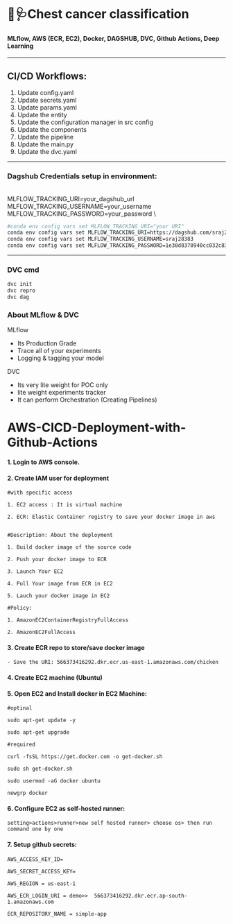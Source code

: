 # 💉🩺Chest cancer classification
#### MLflow, AWS (ECR, EC2), Docker, DAGSHUB, DVC, Github Actions, Deep Learning

---
## CI/CD Workflows:
1. Update config.yaml
2. Update secrets.yaml 
3. Update params.yaml
4. Update the entity
5. Update the configuration manager in src config
6. Update the components
7. Update the pipeline
8. Update the main.py
9. Update the dvc.yaml

---
### Dagshub Credentials setup in environment:
\
MLFLOW_TRACKING_URI=your_dagshub_url \
MLFLOW_TRACKING_USERNAME=your_username \
MLFLOW_TRACKING_PASSWORD=your_password \
```bash
#conda env config vars set MLFLOW_TRACKING_URI="your URI"
conda env config vars set MLFLOW_TRACKING_URI=https://dagshub.com/sraj28383/chest-cancer-classification.mlflow
conda env config vars set MLFLOW_TRACKING_USERNAME=sraj28383
conda env config vars set MLFLOW_TRACKING_PASSWORD=1e30d8370940cc032c8380ef5f9dfc994190ee6f
```
---

### DVC cmd
```bash
dvc init
dvc repro
dvc dag
```


### About MLflow & DVC

MLflow

 - Its Production Grade
 - Trace all of your experiments
 - Logging & tagging your model


DVC 

 - Its very lite weight for POC only
 - lite weight experiments tracker
 - It can perform Orchestration (Creating Pipelines)



# AWS-CICD-Deployment-with-Github-Actions

#### 1. Login to AWS console.

#### 2. Create IAM user for deployment

	#with specific access

	1. EC2 access : It is virtual machine

	2. ECR: Elastic Container registry to save your docker image in aws


	#Description: About the deployment

	1. Build docker image of the source code

	2. Push your docker image to ECR

	3. Launch Your EC2 

	4. Pull Your image from ECR in EC2

	5. Lauch your docker image in EC2

	#Policy:

	1. AmazonEC2ContainerRegistryFullAccess

	2. AmazonEC2FullAccess

	
#### 3. Create ECR repo to store/save docker image
    - Save the URI: 566373416292.dkr.ecr.us-east-1.amazonaws.com/chicken

	
#### 4. Create EC2 machine (Ubuntu) 

#### 5. Open EC2 and Install docker in EC2 Machine:
	
	
	#optinal

	sudo apt-get update -y

	sudo apt-get upgrade
	
	#required

	curl -fsSL https://get.docker.com -o get-docker.sh

	sudo sh get-docker.sh

	sudo usermod -aG docker ubuntu

	newgrp docker
	
#### 6. Configure EC2 as self-hosted runner:
    setting>actions>runner>new self hosted runner> choose os> then run command one by one


#### 7. Setup github secrets:

    AWS_ACCESS_KEY_ID=

    AWS_SECRET_ACCESS_KEY=

    AWS_REGION = us-east-1

    AWS_ECR_LOGIN_URI = demo>>  566373416292.dkr.ecr.ap-south-1.amazonaws.com

    ECR_REPOSITORY_NAME = simple-app
